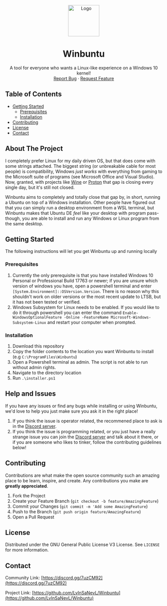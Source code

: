 <!-- PROJECT HEADER -->
<p align="center">
  <img src="https://raw.githubusercontent.com/LvInSaNevL/Winbuntu/master/Logos/Winbuntu.png" alt="Logo" width="100" height="100">
  <h1 align="center">Winbuntu</h1>

  <p align="center">
    A tool for everyone who wants a Linux-like experience on a Windows 10 kernel!
    <br />
    <a href="https://github.com/LvInSaNevL/Winbuntu/issues/new">Report Bug</a>
    ·
    <a href="https://github.com/LvInSaNevL/Winbuntu/issues/new">Request Feature</a>
  </p>
</p>



<!-- TABLE OF CONTENTS -->
## Table of Contents
* [Getting Started](#getting-started)
  * [Prerequisites](#prerequisites)
  * [Installation](#installation)
* [Contributing](#contributing)
* [License](#license)
* [Contact](#contact)



<!-- ABOUT THE PROJECT -->
## About The Project
I completely prefer Linux for my daily driven OS, but that does come with some strings attached. The biggest string (or unbreakable cable for most people) is compatibility, Windows *just works* with everything from gaming to the Microsoft suite of programs (see Microsoft Office and Visual Studio).
<br>
Now, granted, with projects like [Wine](https://www.winehq.org/) or [Proton](https://github.com/ValveSoftware/Proton) that gap is closing every single day, but it's still not closed. 

Winbuntu aims to completely and totally close that gap by, in short, running a Ubuntu on top of a Windows installation. Other people have figured out that you can simply run a desktop environment from a WSL terminal, but Winbuntu makes that Ubuntu DE *feel* like your desktop with program pass-though, you are able to install and run any Windows or Linux program from the same desktop. 




<!-- GETTING STARTED -->
## Getting Started
The following instructions will let you get Winbuntu up and running locally

### Prerequisites
1. Currently the only prerequisite is that you have installed Windows 10 Personal or Professional Build 17763 or newer; if you are unsure which version of windows you have, open a powershell terminal and enter `[System.Environment]::OSVersion.Version`. There is no reason why this shouldn't work on older versions or the most recent update to LTSB, but it has not been tested or verified. 
2. Windows Subsystem for Linux needs to be enabled. If you would like to do it through powershell you can enter the command `Enable-WindowsOptionalFeature -Online -FeatureName Microsoft-Windows-Subsystem-Linux` and restart your computer when prompted. 

### Installation
1. Download this repository 
2. Copy the folder contents to the location you want Winbuntu to install (e.g `C:\ProgramFiles\Winbuntu`)
3. Open a Powershell terminal as admin. The script is not able to run without admin rights.
4. Navigate to the directory location
5. Run `.\installer.ps1`




<!-- HELP AND ISSUES -->
## Help and Issues
If you have any issues or find any bugs while installing or using Winbuntu, we'd love to help you just make sure you ask it in the right place!
1. If you think the issue is operator related, the recommened place to ask is in the [Discord server](https://discord.gg/7uzCM92).
2. If you think the issue is programming related, or you just have a really strange issue you can join the [Discord server](https://discord.gg/7uzCM92) and talk about it there, or if you are someone who likes to tinker, follow the contributing guidelines below!




<!-- CONTRIBUTING -->
## Contributing
Contributions are what make the open source community such an amazing place to be learn, inspire, and create. Any contributions you make are **greatly appreciated**.

1. Fork the Project
2. Create your Feature Branch (`git checkout -b feature/AmazingFeature`)
3. Commit your Changes (`git commit -m 'Add some AmazingFeature`)
4. Push to the Branch (`git push origin feature/AmazingFeature`)
5. Open a Pull Request



<!-- LICENSE -->
## License
Distributed under the GNU General Public License V3 License. See `LICENSE` for more information.



<!-- CONTACT -->
## Contact
Community Link: [https://discord.gg/7uzCM92](https://discord.gg/7uzCM92)

Project Link:   [https://github.com/LvInSaNevL/Winbuntu](https://github.com/LvInSaNevL/Winbuntu)


